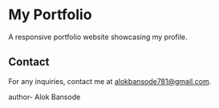 # My Portfolio
A responsive portfolio website showcasing my profile.
<br>

## Contact
For any inquiries, contact me at alokbansode781@gmail.com.
<br>


author- Alok Bansode
<br>
